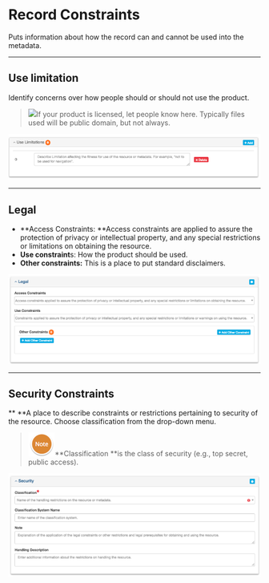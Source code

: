 # Record Constraints

Puts information about how the record can and cannot be used into the metadata.

---

## **Use limitation**

Identify concerns over how people should or should not use the product.

> ![](blob:https://www.gitbook.com/e1963b65-f38d-4304-aecc-23b4c7159718)If your product is licensed, let people know here. Typically files used will be public domain, but not always.

![](/assets/UseLimitation.png)

---

## **Legal**

* **Access Constraints: **Access constraints are applied to assure the protection of privacy or intellectual property, and any special restrictions or limitations on obtaining the resource.
* **Use constraint**s: How the product should be used.
* **Other constraints:** This is a place to put standard disclaimers.

![](/assets/Legal.png)

---

## **Security Constraints**

** **A place to describe constraints or restrictions pertaining to security of the resource.  Choose classification from the drop-down menu.

> ![](/assets/NoteSmall.png)**Classification **is the class of security \(e.g., top secret, public access\).

![](/assets/Security.png)

